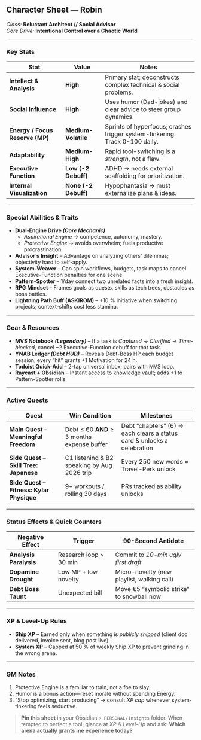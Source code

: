 ## Character Sheet — **Robin**  
*Class:* **Reluctant Architect // Social Advisor**  
*Core Drive:* **Intentional Control over a Chaotic World**

---

### Key Stats
| Stat | Value | Notes |
|------|-------|-------|
| **Intellect & Analysis** | **High** | Primary stat; deconstructs complex technical & social problems. |
| **Social Influence** | **High** | Uses humor (Dad-jokes) and clear advice to steer group dynamics. |
| **Energy / Focus Reserve (MP)** | **Medium-Volatile** | Sprints of hyperfocus; crashes trigger system-tinkering. Track 0-100 daily. |
| **Adaptability** | **Medium-High** | Rapid tool-switching is a *strength*, not a flaw. |
| **Executive Function** | **Low (-2 Debuff)** | ADHD → needs external scaffolding for prioritization. |
| **Internal Visualization** | **None (-2 Debuff)** | Hypophantasia → must externalize plans & ideas. |

---

### Special Abilities & Traits
- **Dual-Engine Drive *(Core Mechanic)***  
  - *Aspirational Engine* → competence, autonomy, mastery.  
  - *Protective Engine* → avoids overwhelm; fuels productive procrastination.
- **Advisor’s Insight** – Advantage on analyzing others’ dilemmas; objectivity hard to self-apply.
- **System-Weaver** – Can spin workflows, budgets, task maps to cancel Executive-Function penalties for one scene.
- **Pattern-Spotter** – 1/day connect two unrelated facts into a fresh insight.
- **RPG Mindset** – Frames goals as quests, skills as tech trees, obstacles as boss battles.
- **Lightning Path Buff (ASKIROM)** – +10 % initiative when switching projects; context-shifts cost less stamina.

---

### Gear & Resources
- **MVS Notebook *(Legendary)*** – If a task is *Captured → Clarified → Time-blocked*, cancel −2 Executive-Function debuff for that task.
- **YNAB Ledger *(Debt HUD)*** – Reveals Debt-Boss HP each budget session; every “hit” grants +1 Motivation for 24 h.
- **Todoist Quick-Add** – 2-tap universal inbox; pairs with MVS loop.
- **Raycast + Obsidian** – Instant access to knowledge vault; adds +1 to Pattern-Spotter rolls.

---

### Active Quests
| Quest | Win Condition | Milestones |
|-------|---------------|------------|
| **Main Quest – Meaningful Freedom** | Debt ≤ €0 **AND** ≥ 3 months expense buffer | Debt “chapters” (6) → each clears a status card & unlocks a celebration |
| **Side Quest – Skill Tree: Japanese** | C1 listening & B2 speaking by Aug 2026 trip | Every 250 new words = Travel-Perk unlock |
| **Side Quest – Fitness: Kylar Physique** | 9+ workouts / rolling 30 days | PRs tracked as ability unlocks |

---

### Status Effects & Quick Counters
| Negative Effect | Trigger | 90-Second Antidote |
|-----------------|---------|--------------------|
| **Analysis Paralysis** | Research loop > 30 min | Commit to *10-min ugly first draft* |
| **Dopamine Drought** | Low MP + low novelty | Micro-novelty (new playlist, walking call) |
| **Debt Boss Taunt** | Unexpected bill | Move €5 “symbolic strike” to snowball now |

---

### XP & Level-Up Rules
- **Ship XP** – Earned only when something is *publicly shipped* (client doc delivered, invoice sent, blog post live).  
- **System XP** – Capped at 50 % of weekly Ship XP to prevent grinding in the wrong arena.

---

### GM Notes
1. Protective Engine is a familiar to train, not a foe to slay.  
2. Humor is a bonus action—reset morale without spending Energy.  
3. “Stop optimizing, start producing” → consult *XP cap* whenever system-tinkering feels seductive.

> **Pin this sheet** in your Obsidian `⚡ PERSONAL/Insights` folder. When tempted to perfect a tool, glance at *XP & Level-Up* and ask: **Which arena actually grants me experience today?**
